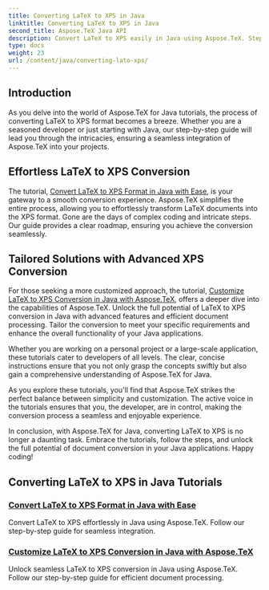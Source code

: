 ```yaml
---
title: Converting LaTeX to XPS in Java
linktitle: Converting LaTeX to XPS in Java
second_title: Aspose.TeX Java API
description: Convert LaTeX to XPS easily in Java using Aspose.TeX. Step-by-step guide for seamless integration and efficient document processing.
type: docs
weight: 23
url: /content/java/converting-lato-xps/
---
```

## Introduction

As you delve into the world of Aspose.TeX for Java tutorials, the process of converting LaTeX to XPS format becomes a breeze. Whether you are a seasoned developer or just starting with Java, our step-by-step guide will lead you through the intricacies, ensuring a seamless integration of Aspose.TeX into your projects.

## Effortless LaTeX to XPS Conversion
The tutorial, [Convert LaTeX to XPS Format in Java with Ease](./simple-xps-conversion/), is your gateway to a smooth conversion experience. Aspose.TeX simplifies the entire process, allowing you to effortlessly transform LaTeX documents into the XPS format. Gone are the days of complex coding and intricate steps. Our guide provides a clear roadmap, ensuring you achieve the conversion seamlessly.

## Tailored Solutions with Advanced XPS Conversion
For those seeking a more customized approach, the tutorial, [Customize LaTeX to XPS Conversion in Java with Aspose.TeX](./advanced-xps-conversion/), offers a deeper dive into the capabilities of Aspose.TeX. Unlock the full potential of LaTeX to XPS conversion in Java with advanced features and efficient document processing. Tailor the conversion to meet your specific requirements and enhance the overall functionality of your Java applications.

Whether you are working on a personal project or a large-scale application, these tutorials cater to developers of all levels. The clear, concise instructions ensure that you not only grasp the concepts swiftly but also gain a comprehensive understanding of Aspose.TeX for Java.

As you explore these tutorials, you'll find that Aspose.TeX strikes the perfect balance between simplicity and customization. The active voice in the tutorials ensures that you, the developer, are in control, making the conversion process a seamless and enjoyable experience.

In conclusion, with Aspose.TeX for Java, converting LaTeX to XPS is no longer a daunting task. Embrace the tutorials, follow the steps, and unlock the full potential of document conversion in your Java applications. Happy coding!
## Converting LaTeX to XPS in Java Tutorials
### [Convert LaTeX to XPS Format in Java with Ease](./simple-xps-conversion/)
Convert LaTeX to XPS effortlessly in Java using Aspose.TeX. Follow our step-by-step guide for seamless integration.
### [Customize LaTeX to XPS Conversion in Java with Aspose.TeX](./advanced-xps-conversion/)
Unlock seamless LaTeX to XPS conversion in Java using Aspose.TeX. Follow our step-by-step guide for efficient document processing.